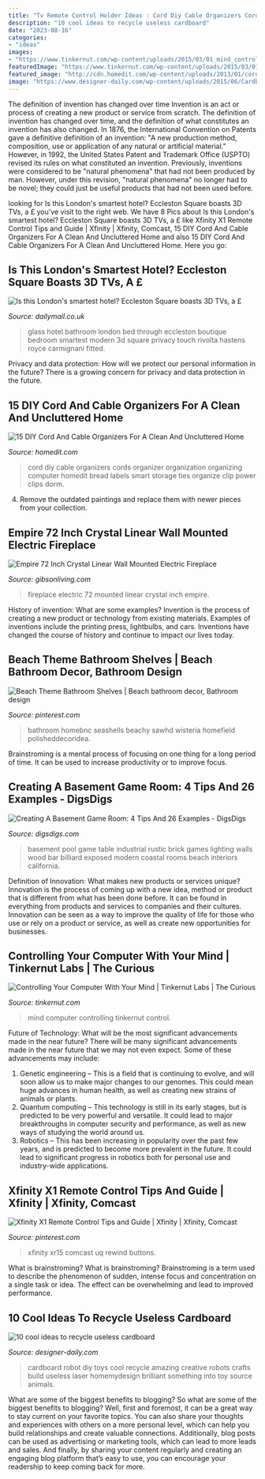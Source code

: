```yaml
---
title: "Tv Remote Control Holder Ideas : Cord Diy Cable Organizers Cords Organizer Organization Organizing Computer Homedit Bread Labels Smart Storage Ties Organize Clip Power Clips Dorm"
description: "10 cool ideas to recycle useless cardboard"
date: "2023-08-16"
categories:
- "ideas"
images:
- "https://www.tinkernut.com/wp-content/uploads/2015/03/01_mind_control_th_sm.jpg"
featuredImage: "https://www.tinkernut.com/wp-content/uploads/2015/03/01_mind_control_th_sm.jpg"
featured_image: "http://cdn.homedit.com/wp-content/uploads/2013/01/cord-organization.jpg"
image: "https://www.designer-daily.com/wp-content/uploads/2015/06/Cardboard-Robot.jpg"
---
```



The definition of invention has changed over time
Invention is an act or process of creating a new product or service from scratch. The definition of invention has changed over time, and the definition of what constitutes an invention has also changed.  In 1876, the International Convention on Patents gave a definitive definition of an invention: "A new production method, composition, use or application of any natural or artificial material." 
However, in 1992, the United States Patent and Trademark Office (USPTO) revised its rules on what constituted an invention. Previously, inventions were considered to be "natural phenomena" that had not been produced by man. However, under this revision, "natural phenomena" no longer had to be novel; they could just be useful products that had not been used before.

	

		
looking for Is this London&#039;s smartest hotel? Eccleston Square boasts 3D TVs, a £ you've visit to the right web. We have 8 Pics about Is this London&#039;s smartest hotel? Eccleston Square boasts 3D TVs, a £ like Xfinity X1 Remote Control Tips and Guide | Xfinity | Xfinity, Comcast, 15 DIY Cord And Cable Organizers For A Clean And Uncluttered Home and also 15 DIY Cord And Cable Organizers For A Clean And Uncluttered Home. Here you go:
		
    
## Is This London&#039;s Smartest Hotel? Eccleston Square Boasts 3D TVs, A £

<img loading=lazy src="http://i.dailymail.co.uk/i/pix/2015/01/18/24CF780200000578-2857314-image-a-39_1421587164664.jpg" onerror="this.onerror=null;this.src='https://tse1.mm.bing.net/th?id=OIP.gHG0VGjGlM_qemxJszLMigHaJ6&amp;pid=15.1';" alt="Is this London&#039;s smartest hotel? Eccleston Square boasts 3D TVs, a £">

_Source: dailymail.co.uk_

>glass hotel bathroom london bed through eccleston boutique bedroom smartest modern 3d square privacy touch rivolta hastens royce carmignani fitted. 

	

Privacy and data protection: How will we protect our personal information in the future?
There is a growing concern for privacy and data protection in the future.

    
## 15 DIY Cord And Cable Organizers For A Clean And Uncluttered Home

<img loading=lazy src="http://cdn.homedit.com/wp-content/uploads/2013/01/cord-organization.jpg" onerror="this.onerror=null;this.src='https://tse1.mm.bing.net/th?id=OIP.oJQSEKKgS6m3EjSHqv0oVAHaK8&amp;pid=15.1';" alt="15 DIY Cord And Cable Organizers For A Clean And Uncluttered Home">

_Source: homedit.com_

>cord diy cable organizers cords organizer organization organizing computer homedit bread labels smart storage ties organize clip power clips dorm. 

	

4. Remove the outdated paintings and replace them with newer pieces from your collection. 

    
## Empire 72 Inch Crystal Linear Wall Mounted Electric Fireplace

<img loading=lazy src="http://www.gibsonliving.com/assets/images/gl5072ce-1.jpg" onerror="this.onerror=null;this.src='https://tse4.mm.bing.net/th?id=OIP.7gLUjTP6KEXaceW7fiwJ9AHaHa&amp;pid=15.1';" alt="Empire 72 Inch Crystal Linear Wall Mounted Electric Fireplace">

_Source: gibsonliving.com_

>fireplace electric 72 mounted linear crystal inch empire. 

	

History of invention: What are some examples?
Invention is the process of creating a new product or technology from existing materials. Examples of inventions include the printing press, lightbulbs, and cars. Inventions have changed the course of history and continue to impact our lives today.

    
## Beach Theme Bathroom Shelves | Beach Bathroom Decor, Bathroom Design

<img loading=lazy src="https://i.pinimg.com/736x/33/60/bc/3360bc9ca4fe99a8e0020605a28ab75e.jpg" onerror="this.onerror=null;this.src='https://tse2.mm.bing.net/th?id=OIP.VnVapK9DBvNkJ0aqyH_qZgHaHa&amp;pid=15.1';" alt="Beach Theme Bathroom Shelves | Beach bathroom decor, Bathroom design">

_Source: pinterest.com_

>bathroom homebnc seashells beachy sawhd wisteria homefield polisheddecoridea. 

	

Brainstroming is a mental process of focusing on one thing for a long period of time. It can be used to increase productivity or to improve focus.

    
## Creating A Basement Game Room: 4 Tips And 26 Examples - DigsDigs

<img loading=lazy src="http://www.digsdigs.com/photos/industrial-basement-pool-game-room.jpg" onerror="this.onerror=null;this.src='https://tse4.mm.bing.net/th?id=OIP.UW9Tq3pCEa4ssXkc6Cr3YgHaFs&amp;pid=15.1';" alt="Creating A Basement Game Room: 4 Tips And 26 Examples - DigsDigs">

_Source: digsdigs.com_

>basement pool game table industrial rustic brick games lighting walls wood bar billiard exposed modern coastal rooms beach interiors california. 

	

Definition of Innovation: What makes new products or services unique?
Innovation is the process of coming up with a new idea, method or product that is different from what has been done before. It can be found in everything from products and services to companies and their cultures. Innovation can be seen as a way to improve the quality of life for those who use or rely on a product or service, as well as create new opportunities for businesses.

    
## Controlling Your Computer With Your Mind | Tinkernut Labs | The Curious

<img loading=lazy src="https://www.tinkernut.com/wp-content/uploads/2015/03/01_mind_control_th_sm.jpg" onerror="this.onerror=null;this.src='https://tse2.mm.bing.net/th?id=OIP.n7b_B28VL9c4VoIOHCsl7QHaEK&amp;pid=15.1';" alt="Controlling Your Computer With Your Mind | Tinkernut Labs | The Curious">

_Source: tinkernut.com_

>mind computer controlling tinkernut control. 

	

Future of Technology: What will be the most significant advancements made in the near future?
There will be many significant advancements made in the near future that we may not even expect. Some of these advancements may include: 
1. Genetic engineering – This is a field that is continuing to evolve, and will soon allow us to make major changes to our genomes. This could mean huge advances in human health, as well as creating new strains of animals or plants. 
2. Quantum computing – This technology is still in its early stages, but is predicted to be very powerful and versatile. It could lead to major breakthroughs in computer security and performance, as well as new ways of studying the world around us. 
3. Robotics – This has been increasing in popularity over the past few years, and is predicted to become more prevalent in the future. It could lead to significant progress in robotics both for personal use and industry-wide applications. 

    
## Xfinity X1 Remote Control Tips And Guide | Xfinity | Xfinity, Comcast

<img loading=lazy src="https://i.pinimg.com/originals/ba/0b/80/ba0b8023886024295c8f9d9e2b089e0f.png" onerror="this.onerror=null;this.src='https://tse4.mm.bing.net/th?id=OIP.z8URSaBJubVC-GIgTxrzFwAAAA&amp;pid=15.1';" alt="Xfinity X1 Remote Control Tips and Guide | Xfinity | Xfinity, Comcast">

_Source: pinterest.com_

>xfinity xr15 comcast uq rewind buttons. 

	

What is brainstroming?
What is brainstroming? Brainstroming is a term used to describe the phenomenon of sudden, intense focus and concentration on a single task or idea. The effect can be overwhelming and lead to improved performance.

    
## 10 Cool Ideas To Recycle Useless Cardboard

<img loading=lazy src="https://www.designer-daily.com/wp-content/uploads/2015/06/Cardboard-Robot.jpg" onerror="this.onerror=null;this.src='https://tse2.mm.bing.net/th?id=OIP.vnS-aR8tajQ9LSNKo1PlugHaLH&amp;pid=15.1';" alt="10 cool ideas to recycle useless cardboard">

_Source: designer-daily.com_

>cardboard robot diy toys cool recycle amazing creative robots crafts build useless laser homemydesign brilliant something into toy source animals. 

	

What are some of the biggest benefits to blogging?
So what are some of the biggest benefits to blogging? Well, first and foremost, it can be a great way to stay current on your favorite topics. You can also share your thoughts and experiences with others on a more personal level, which can help you build relationships and create valuable connections. Additionally, blog posts can be used as advertising or marketing tools, which can lead to more leads and sales. And finally, by sharing your content regularly and creating an engaging blog platform that’s easy to use, you can encourage your readership to keep coming back for more.


